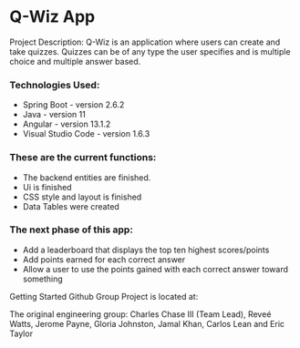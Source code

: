 # Q-Wiz App

Project Description:
Q-Wiz is an application where users can create and take quizzes. Quizzes can be of any type the user specifies and 
is multiple choice and multiple answer based.

### Technologies Used:
* Spring Boot - version 2.6.2
* Java - version 11
* Angular - version 13.1.2
* Visual Studio Code - version 1.6.3

### These are the current functions:
* The backend entities are finished.
* Ui is finished
* CSS style and layout is finished
* Data Tables were created

### The next phase of this app:
* Add a leaderboard that displays the top ten highest scores/points
* Add points earned for each correct answer
* Allow a user to use the points gained with each correct answer toward something

Getting Started
Github Group Project is located at:  

The original engineering group:
Charles Chase III (Team Lead), Reveé Watts, Jerome Payne, Gloria Johnston, Jamal Khan, Carlos Lean and Eric Taylor
